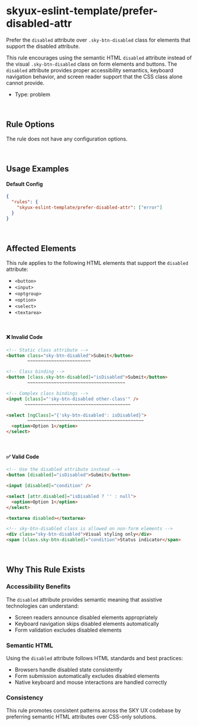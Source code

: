 # skyux-eslint-template/prefer-disabled-attr

Prefer the `disabled` attribute over `.sky-btn-disabled` class for elements that support the disabled attribute.

This rule encourages using the semantic HTML `disabled` attribute instead of the visual `.sky-btn-disabled` class on form elements and buttons. The `disabled` attribute provides proper accessibility semantics, keyboard navigation behavior, and screen reader support that the CSS class alone cannot provide.

- Type: problem

<br>

## Rule Options

The rule does not have any configuration options.

<br>

## Usage Examples

#### Default Config

```json
{
  "rules": {
    "skyux-eslint-template/prefer-disabled-attr": ["error"]
  }
}
```

<br>

## Affected Elements

This rule applies to the following HTML elements that support the `disabled` attribute:

- `<button>`
- `<input>`
- `<optgroup>`
- `<option>`
- `<select>`
- `<textarea>`

<br>

#### ❌ Invalid Code

```html
<!-- Static class attribute -->
<button class="sky-btn-disabled">Submit</button>
        ~~~~~~~~~~~~~~~~~~~~~~~~

<!-- Class binding -->
<button [class.sky-btn-disabled]="isDisabled">Submit</button>
        ~~~~~~~~~~~~~~~~~~~~~~~~~~~~~~~~~~~~~

<!-- Complex class bindings -->
<input [class]="'sky-btn-disabled other-class'" />
       ~~~~~~~~~~~~~~~~~~~~~~~~~~~~~~~~~~~~~~~~

<select [ngClass]="{'sky-btn-disabled': isDisabled}">
        ~~~~~~~~~~~~~~~~~~~~~~~~~~~~~~~~~~~~~~~~~~~~
  <option>Option 1</option>
</select>
```

<br>

#### ✅ Valid Code

```html
<!-- Use the disabled attribute instead -->
<button [disabled]="isDisabled">Submit</button>

<input [disabled]="condition" />

<select [attr.disabled]="isDisabled ? '' : null">
  <option>Option 1</option>
</select>

<textarea disabled></textarea>

<!-- sky-btn-disabled class is allowed on non-form elements -->
<div class="sky-btn-disabled">Visual styling only</div>
<span [class.sky-btn-disabled]="condition">Status indicator</span>
```

<br>

## Why This Rule Exists

### Accessibility Benefits

The `disabled` attribute provides semantic meaning that assistive technologies can understand:

- Screen readers announce disabled elements appropriately
- Keyboard navigation skips disabled elements automatically
- Form validation excludes disabled elements

### Semantic HTML

Using the `disabled` attribute follows HTML standards and best practices:

- Browsers handle disabled state consistently
- Form submission automatically excludes disabled elements
- Native keyboard and mouse interactions are handled correctly

### Consistency

This rule promotes consistent patterns across the SKY UX codebase by preferring semantic HTML attributes over CSS-only solutions.
